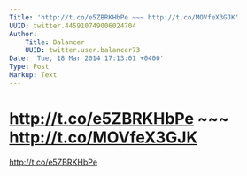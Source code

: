 ```yaml
---
Title: 'http://t.co/e5ZBRKHbPe ~~~ http://t.co/MOVfeX3GJK'
UUID: twitter.445910749006024704
Author:
    Title: Balancer
    UUID: twitter.user.balancer73
Date: 'Tue, 18 Mar 2014 17:13:01 +0400'
Type: Post
Markup: Text
---
```


# http://t.co/e5ZBRKHbPe ~~~ http://t.co/MOVfeX3GJK

http://t.co/e5ZBRKHbPe
~~~ http://t.co/MOVfeX3GJK
